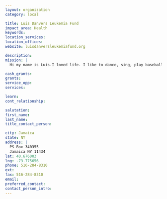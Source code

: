 ```yaml
---
layout: organization
category: local

title: Luis Danvers Leukemia Fund
impact_area: Health
keywords: 
location_services: 
location_offices: 
website: luisdanversleukemiafund.org

description: 
mission: |
  Hi my name is Luis.I loved life. I like to dance, sing, play baseball, basketball and video games.  I was living life to the fullest and excited about starting school in the fall.  In summer of 2009, I became sick with a fever and achy bones. I was very fatigued and the doctors thought I had a virus.  By September 2009, I was diagnosed with Leukemia. The type of Leukemia I have is Acute Lymphocytic Leukemia (also known as Acute Lymphoblastic Leukemia, or ALL). The type of cell it affects is the Pre-B cell. Treatment for this type of cancer includes chemotherapy for 3 1/2 years and if this fails I need a bone marrow transplant. I will not let this disease take over my life, instead I will use this to help myself and others by making the world aware about Leukemia, my struggles with this disease, how it affects patients families, and the importance of becoming a bone marrow donor.

cash_grants: 
grants: 
service_opp: 
services: 

learn: 
cont_relationship: 

salutation: 
first_name: 
last_name: 
title_contact_person: 

city: Jamaica
state: NY
address: |
  PS Box 340355  
  Jamaica NY 11434
lat: 40.676003
lng: -73.775656
phone: 516-284-8310
ext: 
fax: 516-284-8310
email: 
preferred_contact: 
contact_person_intro: 
---
```

